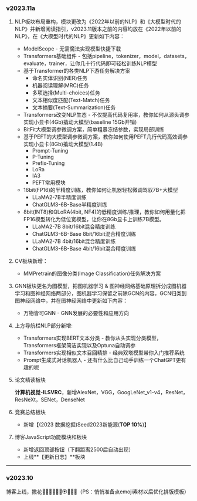 
### v2023.11a

1. NLP板块布局重构，模块更改为《2022年以前的NLP》和《大模型时代的NLP》并新增阅读指引，v2023.11版本之前的内容均放在《2022年以前的NLP》，在《大模型时代的NLP》更新如下内容：
   
   - ModelScope - 无需魔法实现模型快捷下载
   - Transformers基础组件 - 包括pipeline，tokenizer，model，datasets，evaluate，trainer，让你几十行代码即可轻松训练NLP模型
   - 基于Transformer的各类NLP下游任务解决方案
     - 命名实体识别(NER)任务
     - 机器阅读理解(MRC)任务
     - 多项选择(Multi-choices)任务
     - 文本相似度匹配(Text-Match)任务
     - 文本摘要(Text-Summarization)任务
   - Transformers改变NLP生态 - 不仅提高代码复用率，教你如何从源头调参实现小显卡(4Gb)撬动大模型(baseline 15Gb开销)
   - BitFit大模型调参微调方案，简单粗暴冻结参数，实现局部训练
   - 基于PEFT的大模型调参微调方案，教你如何使用PEFT几行代码高效调参实现小显卡(8Gb)撬动大模型(1.4B)
     - Prompt-Tuning
     - P-Tuning
     - Prefix-Tuning
     - LoRa
     - IA3
     - PEFT常用模块
   - 16bit(FP16)的半精度训练，教你如何让机器轻松微调驾驭7B+大模型
     - LLaMA2-7B半精度训练
     - ChatGLM3-6B-Base半精度训练
   - 8bit(INT8)和QLoRA(4bit, NF4)的低精度训练/推理，教你如何用量化把FP16模型转化为低位宽模型，让你在8Gb显卡上训练7B模型。
     - LLaMA2-7B 8bit/16bit混合精度训练
     - ChatGLM3-6B-Base 8bit/16bit混合精度训练
     - LLaMA2-7B 4bit/16bit混合精度训练
     - ChatGLM3-6B-Base 4bit/16bit混合精度训练

2. CV板块新增：
    
   - MMPretrain的图像分类(Image Classification)任务解决方案

3. GNN板块更名为图模型，把图机器学习 & 图神经网络基础原理拆分成图机器学习和图神经网络两部分，图机器学习保留之前除GCN的内容，GCN归类到图神经网络中，并在图神经网络中更新如下内容：

   - 万物皆可GNN - GNN发展的必要性和应用方向
   
4. 上方导航栏NLP部分新增:
   - Transformers实现BERT文本分类 - 教你从头实现分类模型，Transformers框架简洁实现以及Optuna自动调参
   - Transformers实现相似文本召回精排 - 经典双塔模型带你入门推荐系统
   - Prompt生成式对话机器人 - 还有什么比自己动手训练一个ChatGPT更有趣的呢

5. 论文精读板块

   **计算机视觉-ILSVRC**，新增AlexNet，VGG，GoogLeNet_v1-v4，ResNet，ResNeXt，SENet，DenseNet

[//]: # (   **计算机视觉-目标分割**，新增FCN，UNet，FusionNet，SegNet，DeconvNet，DeepLab_v1-v3plus)

[//]: # ()
[//]: # (   **计算机视觉-目标检测**，新增YOLOv3，FPN，FasterRCNN，Mask RCNN，Cascade RCNN，Cascade Mask RCNN)

[//]: # ()
[//]: # (   **计算机视觉-transformer**，新增Vit，PVT，Swin transformer)

[//]: # ()
[//]: # (   **计算机视觉-新时代卷积backbones**，新增EfficientNet_v1-v2，ConvNeXt_v1-v2，MAE，LVT)

6. 竞赛总结板块
    
    - 新增【(2023 数据挖掘)Seed2023新能源(**TOP 10%**)】

7. 博客JavaScript功能模块和板块
    
   - 新增返回顶部按钮（下翻距离2500后自动出现）
   - 上线**【更新日志】**板块

****

### v2023.10

博客上线，撒花🌹🌷🌺🌸🌼💐🏵️🪷🍀🪻（PS：悄悄准备点emoji素材以后优化排版模板）